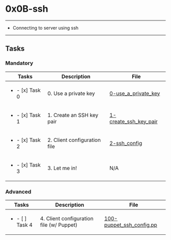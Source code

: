 # 0x0B-ssh

---

* Connecting to server using ssh

---

## Tasks

### Mandatory

| Tasks | Description | File |
| ----- | ------ | -----|
| <ul><li> - [x] Task 0 </li></ul> | 0. Use a private key | [0-use_a_private_key](0-use_a_private_key) |
| <ul><li> - [x] Task 1 </li></ul> | 1. Create an SSH key pair | [1-create_ssh_key_pair](1-create_ssh_key_pair) |
| <ul><li> - [x] Task 2 </li></ul> | 2. Client configuration file | [2-ssh_config](2-ssh_config) |
| <ul><li> - [x] Task 3 | 3. Let me in! | N/A |

### Advanced

| Tasks | Description | File |
| ----- | ------ | -----|
| <ul><li> - [ ] Task 4 </li></ul> | 4. Client configuration file (w/ Puppet) | [100-puppet_ssh_config.pp](100-puppet_ssh_config.pp) |
